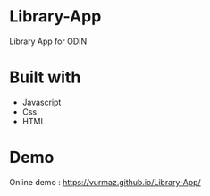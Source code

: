 # Library-App

Library App for ODIN

# Built with

- Javascript<br />
- Css<br />
- HTML<br />

# Demo

Online demo : https://vurmaz.github.io/Library-App/
